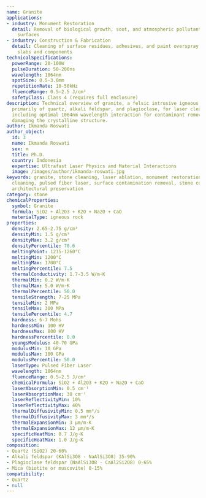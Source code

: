 ```yaml
---
name: Granite
applications:
- industry: Monument Restoration
  detail: Removal of biological growth, soot, and atmospheric pollutants from granite
    surfaces
- industry: Construction & Fabrication
  detail: Cleaning of surface residues, adhesives, and paint overspray from granite
    slabs and components
technicalSpecifications:
  powerRange: 20-100W
  pulseDuration: 50-200ns
  wavelength: 1064nm
  spotSize: 0.5-3.0mm
  repetitionRate: 10-50kHz
  fluenceRange: 0.5–2.5 J/cm²
  safetyClass: Class 4 (requires full enclosure)
description: Technical overview of granite, a felsic intrusive igneous rock composed
  primarily of quartz, alkali feldspar, and plagioclase, for laser cleaning applications,
  including optimal 1064nm wavelength interaction for contaminant removal without
  damaging the crystalline structure.
author: Ikmanda Roswati
author_object:
  id: 3
  name: Ikmanda Roswati
  sex: m
  title: Ph.D.
  country: Indonesia
  expertise: Ultrafast Laser Physics and Material Interactions
  image: /images/author/ikmanda-roswati.jpg
keywords: granite, stone cleaning, laser ablation, monument restoration, non-contact
  cleaning, pulsed fiber laser, surface contamination removal, stone conservation,
  architectural preservation
category: stone
chemicalProperties:
  symbol: Granite
  formula: SiO2 + Al2O3 + K2O + Na2O + CaO
  materialType: igneous rock
properties:
  density: 2.65-2.75 g/cm³
  densityMin: 1.5 g/cm³
  densityMax: 3.2 g/cm³
  densityPercentile: 70.6
  meltingPoint: 1215-1260°C
  meltingMin: 1200°C
  meltingMax: 1700°C
  meltingPercentile: 7.5
  thermalConductivity: 1.7-3.5 W/m·K
  thermalMin: 0.2 W/m·K
  thermalMax: 5.0 W/m·K
  thermalPercentile: 50.0
  tensileStrength: 7-25 MPa
  tensileMin: 2 MPa
  tensileMax: 300 MPa
  tensilePercentile: 4.7
  hardness: 6-7 Mohs
  hardnessMin: 100 HV
  hardnessMax: 800 HV
  hardnessPercentile: 0.0
  youngsModulus: 40-70 GPa
  modulusMin: 10 GPa
  modulusMax: 100 GPa
  modulusPercentile: 50.0
  laserType: Pulsed Fiber Laser
  wavelength: 1064nm
  fluenceRange: 0.5–2.5 J/cm²
  chemicalFormula: SiO2 + Al2O3 + K2O + Na2O + CaO
  laserAbsorptionMin: 0.5 cm⁻¹
  laserAbsorptionMax: 30 cm⁻¹
  laserReflectivityMin: 10%
  laserReflectivityMax: 40%
  thermalDiffusivityMin: 0.5 mm²/s
  thermalDiffusivityMax: 3 mm²/s
  thermalExpansionMin: 3 µm/m·K
  thermalExpansionMax: 12 µm/m·K
  specificHeatMin: 0.7 J/g·K
  specificHeatMax: 1.0 J/g·K
composition:
- Quartz (SiO2) 20-60%
- Alkali feldspar (KAlSi3O8 - NaAlSi3O8) 35-90%
- Plagioclase feldspar (NaAlSi3O8 - CaAl2Si2O8) 0-65%
- Mica (biotite or muscovite) 0-15%
compatibility:
- Quartz
- null
---
```

